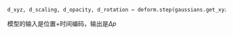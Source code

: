 ```python
d_xyz, d_scaling, d_opacity, d_rotation = deform.step(gaussians.get_xyz.detach(),time_input + ast_noise)
```
模型的输入是位置+时间编码，输出是$\Delta p$
